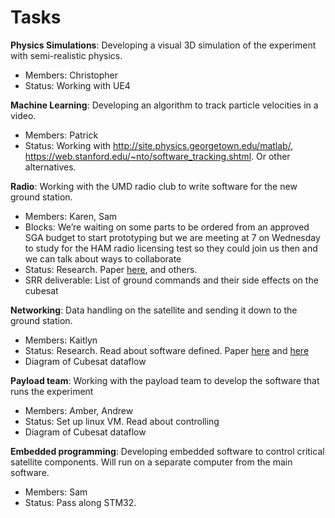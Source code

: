 # Tasks

**Physics Simulations**: Developing a visual 3D simulation of the experiment with semi-realistic physics.
 - Members: Christopher 
 - Status: Working with UE4
 
**Machine Learning**: Developing an algorithm to track particle velocities in a video.
 - Members: Patrick
 - Status: Working with http://site.physics.georgetown.edu/matlab/, https://web.stanford.edu/~nto/software_tracking.shtml. Or other alternatives.

**Radio**: Working with the UMD radio club to write software for the new ground station.
 - Members: Karen, Sam
 - Blocks: We’re waiting on some parts to be ordered from an approved SGA budget to start prototyping but we are meeting at 7 on Wednesday to study for the HAM radio licensing test so they could join us then and we can talk about ways to collaborate
 - Status: Research. Paper [here](https://ieeexplore.ieee.org/stamp/stamp.jsp?tp=&arnumber=6880174), and others.
 - SRR deliverable: List of ground commands and their side effects on the cubesat

**Networking**: Data handling on the satellite and sending it down to the ground station.
 - Members: Kaitlyn
 - Status: Research. Read about software defined. Paper [here](https://www.wirelessinnovation.org/assets/documents/SoftwareDefinedRadio.pdf) and [here](https://cdn.rohde-schwarz.com/pws/dl_downloads/dl_common_library/dl_news_from_rs/182/n182_radiocomunit.pdf)
 - Diagram of Cubesat dataflow

**Payload team**: Working with the payload team to develop the software that runs the experiment
 - Members: Amber, Andrew
 - Status: Set up linux VM. Read about controlling
 - Diagram of Cubesat dataflow


**Embedded programming**: Developing embedded software to control critical satellite components. Will run on a separate computer from the main software.
 - Members: Sam
 - Status: Pass along STM32.

